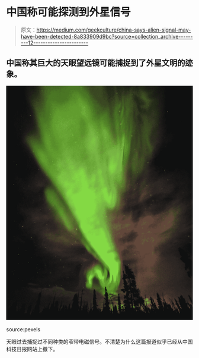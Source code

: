 # 中国称可能探测到外星信号

> 原文：<https://medium.com/geekculture/china-says-alien-signal-may-have-been-detected-8a833909d9bc?source=collection_archive---------12----------------------->

## 中国称其巨大的天眼望远镜可能捕捉到了外星文明的迹象。

![](img/849eb421d3e2c7a38c05665260677909.png)

source:pexels

天眼过去捕捉过不同种类的窄带电磁信号。不清楚为什么这篇报道似乎已经从中国科技日报网站上撤下。